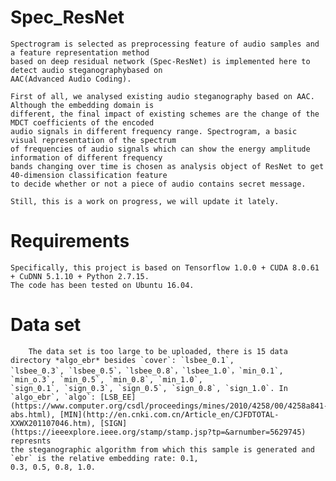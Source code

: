 # Spec_ResNet
    Spectrogram is selected as preprocessing feature of audio samples and a feature representation method
    based on deep residual network (Spec-ResNet) is implemented here to detect audio steganographybased on
    AAC(Advanced Audio Coding).
    
    First of all, we analysed existing audio steganography based on AAC. Although the embedding domain is 
    different, the final impact of existing schemes are the change of the MDCT coefficients of the encoded
    audio signals in different frequency range. Spectrogram, a basic visual representation of the spectrum
    of frequencies of audio signals which can show the energy amplitude information of different frequency
    bands changing over time is chosen as analysis object of ResNet to get 40-dimension classification feature
    to decide whether or not a piece of audio contains secret message.
    
    Still, this is a work on progress, we will update it lately.

# Requirements
    Specifically, this project is based on Tensorflow 1.0.0 + CUDA 8.0.61 + CuDNN 5.1.10 + Python 2.7.15.
    The code has been tested on Ubuntu 16.04.
     
# Data set
        The data set is too large to be uploaded, there is 15 data directory *algo_ebr* besides `cover`: `lsbee_0.1`,
    `lsbee_0.3`, `lsbee_0.5`，`lsbee_0.8`，`lsbee_1.0`，`min_0.1`, `min_o.3`, `min_0.5`, `min_0.8`, `min_1.0`,
    `sign_0.1`, `sign_0.3`, `sign_0.5`, `sign_0.8`, `sign_1.0`. In `algo_ebr`, `algo`: [LSB_EE](https://www.computer.org/csdl/proceedings/mines/2010/4258/00/4258a841-abs.html), [MIN](http://en.cnki.com.cn/Article_en/CJFDTOTAL-XXWX201107046.htm), [SIGN](https://ieeexplore.ieee.org/stamp/stamp.jsp?tp=&arnumber=5629745) represnts
    the steganographic algorithm from which this sample is generated and `ebr` is the relative embedding rate: 0.1,
    0.3, 0.5, 0.8, 1.0.           
